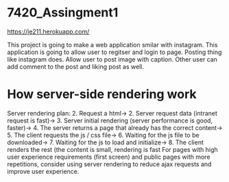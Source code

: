 # 7420_Assingment1
https://je211.herokuapp.com/

This project is going to make a web application smilar with instagram. This application is going to allow user to regitser and login to page. Posting thing like instagram does. Allow user to post image with caption. Other user can add comment to the post and liking post as well. 


# How server-side rendering work

Server rendering plan: 2. Request a html-> 2. Server request data (intranet request is fast)-> 3. Server initial rendering (server performance is good, faster)-> 4. The server returns a page that already has the correct content-> 5. The client requests the js / css file-> 6. Waiting for the js file to be downloaded-> 7. Waiting for the js to load and initialize-> 8. The client renders the rest (the content is small, rendering is fast
For pages with high user experience requirements (first screen) and public pages with more repetitions, consider using server rendering to reduce ajax requests and improve user experience.




